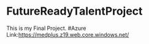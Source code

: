 # FutureReadyTalentProject
This is my Final Project. #Azure Link:https://medplus.z19.web.core.windows.net/
